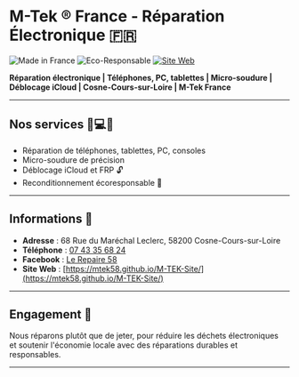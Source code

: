 
# M-Tek ® France - Réparation Électronique 🇫🇷

![Made in France](https://img.shields.io/badge/Made%20in-France-blue?style=for-the-badge&logo=github) ![Eco-Responsable](https://img.shields.io/badge/Eco--Responsable-green?style=for-the-badge&logo=leaflet) [![Site Web](https://img.shields.io/badge/Site_Web-En_ligne-success?style=for-the-badge&logo=google-chrome)](https://mtek58.github.io/M-TEK-Site/)

**Réparation électronique | Téléphones, PC, tablettes | Micro-soudure | Déblocage iCloud | Cosne-Cours-sur-Loire | M-Tek France**

---

## Nos services 📱💻🔧
- Réparation de téléphones, tablettes, PC, consoles
- Micro-soudure de précision
- Déblocage iCloud et FRP 🔓
- Reconditionnement écoresponsable 🌱

---

## Informations 📍
- **Adresse** : 68 Rue du Maréchal Leclerc, 58200 Cosne-Cours-sur-Loire
- **Téléphone** : [07 43 35 68 24](tel:+33743356824)
- **Facebook** : [Le Repaire 58](https://m.facebook.com/lerepaire58/)
- **Site Web** : [https://mtek58.github.io/M-TEK-Site/](https://mtek58.github.io/M-TEK-Site/)

---

## Engagement 🌱
Nous réparons plutôt que de jeter, pour réduire les déchets électroniques  
et soutenir l'économie locale avec des réparations durables et responsables.

---
